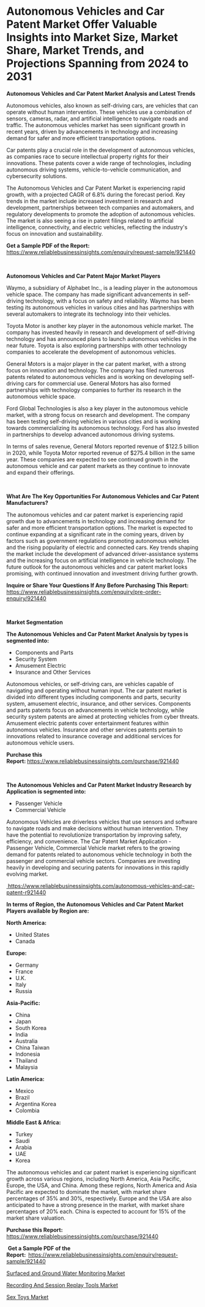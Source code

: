 <p><h1>Autonomous Vehicles and Car Patent Market Offer Valuable Insights into Market Size, Market Share, Market Trends, and Projections Spanning from 2024 to 2031</h1></p><p><strong>Autonomous Vehicles and Car Patent Market Analysis and Latest Trends</strong></p>
<p><p>Autonomous vehicles, also known as self-driving cars, are vehicles that can operate without human intervention. These vehicles use a combination of sensors, cameras, radar, and artificial intelligence to navigate roads and traffic. The autonomous vehicles market has seen significant growth in recent years, driven by advancements in technology and increasing demand for safer and more efficient transportation options.</p><p>Car patents play a crucial role in the development of autonomous vehicles, as companies race to secure intellectual property rights for their innovations. These patents cover a wide range of technologies, including autonomous driving systems, vehicle-to-vehicle communication, and cybersecurity solutions.</p><p>The Autonomous Vehicles and Car Patent Market is experiencing rapid growth, with a projected CAGR of 6.8% during the forecast period. Key trends in the market include increased investment in research and development, partnerships between tech companies and automakers, and regulatory developments to promote the adoption of autonomous vehicles. The market is also seeing a rise in patent filings related to artificial intelligence, connectivity, and electric vehicles, reflecting the industry's focus on innovation and sustainability.</p></p>
<p><strong>Get a Sample PDF of the Report:&nbsp;</strong> <a href="https://www.reliablebusinessinsights.com/enquiry/request-sample/921440">https://www.reliablebusinessinsights.com/enquiry/request-sample/921440</a></p>
<p>&nbsp;</p>
<p><strong>Autonomous Vehicles and Car Patent Major Market Players</strong></p>
<p><p>Waymo, a subsidiary of Alphabet Inc., is a leading player in the autonomous vehicle space. The company has made significant advancements in self-driving technology, with a focus on safety and reliability. Waymo has been testing its autonomous vehicles in various cities and has partnerships with several automakers to integrate its technology into their vehicles.</p><p>Toyota Motor is another key player in the autonomous vehicle market. The company has invested heavily in research and development of self-driving technology and has announced plans to launch autonomous vehicles in the near future. Toyota is also exploring partnerships with other technology companies to accelerate the development of autonomous vehicles.</p><p>General Motors is a major player in the car patent market, with a strong focus on innovation and technology. The company has filed numerous patents related to autonomous vehicles and is working on developing self-driving cars for commercial use. General Motors has also formed partnerships with technology companies to further its research in the autonomous vehicle space.</p><p>Ford Global Technologies is also a key player in the autonomous vehicle market, with a strong focus on research and development. The company has been testing self-driving vehicles in various cities and is working towards commercializing its autonomous technology. Ford has also invested in partnerships to develop advanced autonomous driving systems.</p><p>In terms of sales revenue, General Motors reported revenue of $122.5 billion in 2020, while Toyota Motor reported revenue of $275.4 billion in the same year. These companies are expected to see continued growth in the autonomous vehicle and car patent markets as they continue to innovate and expand their offerings.</p></p>
<p>&nbsp;</p>
<p><strong>What Are The Key Opportunities For Autonomous Vehicles and Car Patent Manufacturers?</strong></p>
<p><p>The autonomous vehicles and car patent market is experiencing rapid growth due to advancements in technology and increasing demand for safer and more efficient transportation options. The market is expected to continue expanding at a significant rate in the coming years, driven by factors such as government regulations promoting autonomous vehicles and the rising popularity of electric and connected cars. Key trends shaping the market include the development of advanced driver-assistance systems and the increasing focus on artificial intelligence in vehicle technology. The future outlook for the autonomous vehicles and car patent market looks promising, with continued innovation and investment driving further growth.</p></p>
<p><strong>Inquire or Share Your Questions If Any Before Purchasing This Report:</strong> <a href="https://www.reliablebusinessinsights.com/enquiry/pre-order-enquiry/921440">https://www.reliablebusinessinsights.com/enquiry/pre-order-enquiry/921440</a></p>
<p>&nbsp;</p>
<p><strong>Market Segmentation</strong></p>
<p><strong>The Autonomous Vehicles and Car Patent Market Analysis by types is segmented into:</strong></p>
<p><ul><li>Components and Parts</li><li>Security System</li><li>Amusement Electric</li><li>Insurance and Other Services</li></ul></p>
<p><p>Autonomous vehicles, or self-driving cars, are vehicles capable of navigating and operating without human input. The car patent market is divided into different types including components and parts, security system, amusement electric, insurance, and other services. Components and parts patents focus on advancements in vehicle technology, while security system patents are aimed at protecting vehicles from cyber threats. Amusement electric patents cover entertainment features within autonomous vehicles. Insurance and other services patents pertain to innovations related to insurance coverage and additional services for autonomous vehicle users.</p></p>
<p><strong>Purchase this Report:&nbsp;</strong><a href="https://www.reliablebusinessinsights.com/purchase/921440">https://www.reliablebusinessinsights.com/purchase/921440</a></p>
<p>&nbsp;</p>
<p><strong>The Autonomous Vehicles and Car Patent Market Industry Research by Application is segmented into:</strong></p>
<p><ul><li>Passenger Vehicle</li><li>Commercial Vehicle</li></ul></p>
<p><p>Autonomous Vehicles are driverless vehicles that use sensors and software to navigate roads and make decisions without human intervention. They have the potential to revolutionize transportation by improving safety, efficiency, and convenience. The Car Patent Market Application - Passenger Vehicle, Commercial Vehicle market refers to the growing demand for patents related to autonomous vehicle technology in both the passenger and commercial vehicle sectors. Companies are investing heavily in developing and securing patents for innovations in this rapidly evolving market.</p></p>
<p><a href="https://www.reliablebusinessinsights.com/autonomous-vehicles-and-car-patent-r921440">&nbsp;https://www.reliablebusinessinsights.com/autonomous-vehicles-and-car-patent-r921440</a></p>
<p><strong>In terms of Region, the Autonomous Vehicles and Car Patent Market Players available by Region are:</strong></p>
<p>
    <p> <strong> North America: </strong>
        <ul>
            <li>United States</li>
            <li>Canada</li>
        </ul>
        </p> 
    <p> <strong> Europe: </strong>
        <ul>
            <li>Germany</li>
            <li>France</li>
            <li>U.K.</li>
            <li>Italy</li>
            <li>Russia</li>
        </ul>
        </p> 
    <p> <strong> Asia-Pacific: </strong>
        <ul>
            <li>China</li>
            <li>Japan</li>
            <li>South Korea</li>
            <li>India</li>
            <li>Australia</li>
            <li>China Taiwan</li>
            <li>Indonesia</li>
            <li>Thailand</li>
            <li>Malaysia</li>
        </ul>
        </p> 
    <p> <strong> Latin America: </strong>
        <ul>
            <li>Mexico</li>
            <li>Brazil</li>
            <li>Argentina Korea</li>
            <li>Colombia</li>
        </ul>
        </p> 
    <p> <strong> Middle East & Africa: </strong>
        <ul>
            <li>Turkey</li>
            <li>Saudi</li>
            <li>Arabia</li>
            <li>UAE</li>
            <li>Korea</li>
        </ul>
    </p>
    </p>
<p><p>The autonomous vehicles and car patent market is experiencing significant growth across various regions, including North America, Asia Pacific, Europe, the USA, and China. Among these regions, North America and Asia Pacific are expected to dominate the market, with market share percentages of 35% and 30%, respectively. Europe and the USA are also anticipated to have a strong presence in the market, with market share percentages of 20% each. China is expected to account for 15% of the market share valuation.</p></p>
<p><strong>Purchase this Report: </strong><a href="https://www.reliablebusinessinsights.com/purchase/921440">https://www.reliablebusinessinsights.com/purchase/921440</a></p>
<p>&nbsp;<strong>Get a Sample PDF of the Report:&nbsp;&nbsp;</strong><a href="https://www.reliablebusinessinsights.com/enquiry/request-sample/921440">https://www.reliablebusinessinsights.com/enquiry/request-sample/921440</a></p>
<p><strong></strong></p>
<p><p><a href="https://medium.com/@bosdendes/surfaced-and-ground-water-monitoring-market-size-by-type-products-solution-by-product-surface-d13a78259571">Surfaced and Ground Water Monitoring Market</a></p><p><a href="https://medium.com/@mslewokuneva/recording-and-session-replay-tools-market-size-is-growing-at-cagr-of-5-7-291a9648a047">Recording And Session Replay Tools Market</a></p><p><a href="https://medium.com/@m.muhlisin.sin_83756/insights-into-sex-toys-market-share-and-competitive-landscape-for-period-from-2024-to-2031-cd9d0e117240">Sex Toys Market</a></p></p>